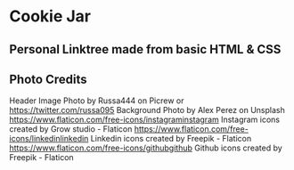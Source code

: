 # Cookie Jar
## Personal Linktree made from basic HTML & CSS

## Photo Credits
Header Image Photo by Russa444 on Picrew or https://twitter.com/russa095
Background Photo by Alex Perez on Unsplash
https://www.flaticon.com/free-icons/instagraminstagram Instagram icons created by Grow studio - Flaticon 
https://www.flaticon.com/free-icons/linkedinlinkedin Linkedin icons created by Freepik - Flaticon
https://www.flaticon.com/free-icons/githubgithub Github icons created by Freepik - Flaticon 